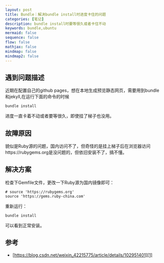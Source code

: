 ```yaml
---
layout: post
title: Bundle｜解决bundle install时进度卡住的问题
categories: [笔记]
description: bundle install时要等很久或者卡住不动
keywords: bundle,ubuntu
mermaid: false
sequence: false
flow: false
mathjax: false
mindmap: false
mindmap2: false
---
```


## 遇到问题描述

近期在配置自己的github pages，想在本地生成预览静态网页，需要用到bundle和jekyll,在运行下面的命令的时候
```objc
bundle install
```
进度一直卡着不动或者要等很久，即使挂了梯子也没用。

## 故障原因

貌似是Ruby源的问题，国内访问不了，但奇怪的是挂上梯子后在浏览器访问https://rubygems.org是没问题的，但依旧安装不了，搞不懂。


## 解决方案

检查下Gemfile文件，更改一下Ruby源为国内镜像即可：
```objc
# source 'https://rubygems.org'
source 'https://gems.ruby-china.com'
```
重新运行：
```objc
bundle install
```
可以看到正常安装。
## 参考

- [https://blog.csdn.net/weixin_42215775/article/details/102951401][1]

[1]: https://blog.csdn.net/weixin_42215775/article/details/102951401
